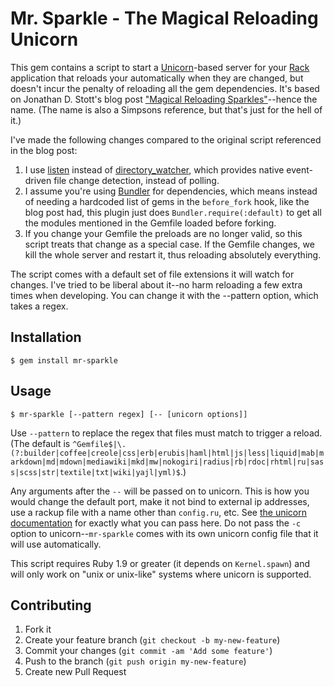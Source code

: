 # Mr. Sparkle - The Magical Reloading Unicorn

This gem contains a script to start a [Unicorn](http://unicorn.bogomips.org/)-based server for your [Rack](http://rack.github.com/) application that reloads your automatically when they are changed, but doesn't incur the penalty of reloading all the gem dependencies.  It's based on Jonathan D. Stott's blog post ["Magical Reloading Sparkles"](http://namelessjon.posterous.com/magical-reloading-sparkles)--hence the name.  (The name is also a Simpsons reference, but that's just for the hell of it.)

I've made the following changes compared to the original script referenced in the blog post:

1. I use [listen](https://github.com/guard/listen) instead of [directory_watcher](https://github.com/TwP/directory_watcher/), which provides native event-driven file change detection, instead of polling.
1. I assume you're using [Bundler](http://gembundler.com/) for dependencies, which means instead of needing a hardcoded list of gems in the `before_fork` hook, like the blog post had, this plugin just does `Bundler.require(:default)` to get all the modules mentioned in the Gemfile loaded before forking.
1. If you change your Gemfile the preloads are no longer valid, so this script treats that change as a special case.  If the Gemfile changes, we kill the whole server and restart it, thus reloading absolutely everything.

The script comes with a default set of file extensions it will watch for changes.  I've tried to be liberal about it--no harm reloading a few extra times when developing.  You can change it with the --pattern option, which takes a regex.

## Installation

    $ gem install mr-sparkle

## Usage

    $ mr-sparkle [--pattern regex] [-- [unicorn options]]

Use `--pattern` to replace the regex that files must match to trigger a reload.  (The default is `^Gemfile$|\.(?:builder|coffee|creole|css|erb|erubis|haml|html|js|less|liquid|mab|markdown|md|mdown|mediawiki|mkd|mw|nokogiri|radius|rb|rdoc|rhtml|ru|sass|scss|str|textile|txt|wiki|yajl|yml)$`.)

Any arguments after the `--` will be passed on to unicorn.  This is how you would change the default port, make it not bind to external ip addresses, use a rackup file with a name other than `config.ru`, etc.  See [the unicorn documentation](http://unicorn.bogomips.org/unicorn_1.html) for exactly what you can pass here.  Do not pass the `-c` option to unicorn--`mr-sparkle` comes with its own unicorn config file that it will use automatically.

This script requires Ruby 1.9 or greater (it depends on `Kernel.spawn`) and will only work on "unix or unix-like" systems where unicorn is supported.

## Contributing

1. Fork it
2. Create your feature branch (`git checkout -b my-new-feature`)
3. Commit your changes (`git commit -am 'Add some feature'`)
4. Push to the branch (`git push origin my-new-feature`)
5. Create new Pull Request
